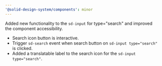 ```yaml
---
'@solid-design-system/components': minor
---
```


Added new functionality to the `sd-input` for type="search" and improved the component accessibility.

- Search icon button is interactive.
- Trigger `sd-search` event when search button on `sd-input type="search"` is clicked.
- Added a translatable label to the search icon for the `sd-input type="search"`.
